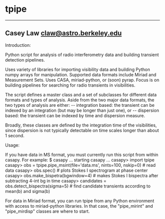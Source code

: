 tpipe
=====

-----------------------
Casey Law
claw@astro.berkeley.edu
-----------------------

Introduction:

Python script for analysis of radio interferometry data and building transient detection pipelines.

Uses variety of libraries for importing visibility data and building Python numpy arrays for manipulation. 
Supported data formats include Miriad and Measurement Sets. Uses CASA, miriad-python, or (soon) pyrap.
Focus is on building pipelines for searching for radio transients in visibilities.

The script defines a master class and a set of subclasses for different data formats and types of analysis.
Aside from the two major data formats, the two types of analysis are either:
-- integration based: the transient can be indexed by an integration (but may be longer than just one), or
-- dispersion based: the transient can be indexed by time and dispersion measure.

Broadly, these classes are defined by the integration time of the visibilities, since dispersion is not 
typically detectable on time scales longer than about 1 second.


Usage:

If you have data in MS format, you must currently run this script from within casapy. For example:
$ casapy
... starting casapy ...
casapy> import tpipe
casapy> obs = tpipe.pipe_msint(file='data.ms', nints=100, nskip=0)     # read data
casapy> obs.spec()    # plots Stokes I spectrogram at phase center
casapy> obs.make_bispetra(bgwindow=4)     # makes Stokes I bispectra after subtracting 4-int bg in time
casapy> candidates = obs.detect_bispectra(sigma=5)    # find candidate transients according to mean(b) and sigma(b)

For data in Miriad format, you can run tpipe from any Python environment with access to miriad-python libraries.
In that case, the "pipe_mirint" and "pipe_mirdisp" classes are where to start.

